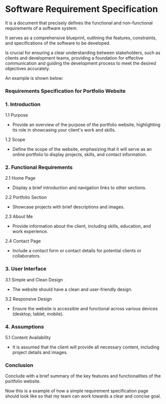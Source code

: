 # Software Requirement Specification

 It is a document that precisely defines the functional and non-functional requirements of a software system.

 It serves as a comprehensive blueprint, outlining the features, constraints, and specifications of the software to be developed. 

 Is crucial for ensuring a clear understanding between stakeholders, such as clients and development teams, providing a foundation for effective communication and guiding the development process to meet the desired objectives accurately.

An example is shown below:

### **Requirements Specification for Portfolio Website**

### 1. Introduction

1.1 Purpose

- Provide an overview of the purpose of the portfolio website, highlighting its role in showcasing your client's work and skills.

1.2 Scope

- Define the scope of the website, emphasizing that it will serve as an online portfolio to display projects, skills, and contact information.

### 2. Functional Requirements

2.1 Home Page

- Display a brief introduction and navigation links to other sections.

2.2 Portfolio Section

- Showcase projects with brief descriptions and images.

2.3 About Me

- Provide information about the client, including skills, education, and work experience.

2.4 Contact Page

- Include a contact form or contact details for potential clients or collaborators.

### 3. User Interface

3.1 Simple and Clean Design

- The website should have a clean and user-friendly design.

3.2 Responsive Design

- Ensure the website is accessible and functional across various devices (desktop, tablet, mobile).

### 4. Assumptions

5.1 Content Availability

- It is assumed that the client will provide all necessary content, including project details and images.

### **Conclusion**

Conclude with a brief summary of the key features and functionalities of the portfolio website.

Now this is a example of how a simple requirement specification page should look like so that my team can work towards a clear and concise goal.

